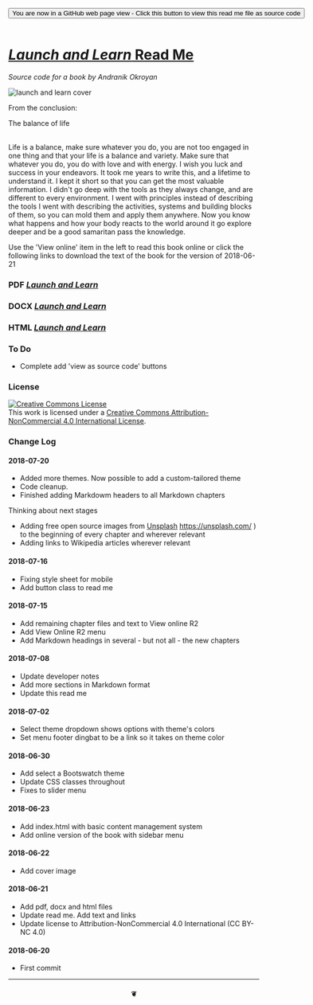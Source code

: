 <span style=display:none; >[You are now in a GitHub source code view - click this link to view Read Me file as a web page]( https://launchandlearn.github.io/index.html "View file as a web page." ) </span>

<div><input type=button class = 'btn btn-secondary btn-sm' onclick="window.location.href='https://github.com/launchandlearn/launchandlearn.github.io'";
value='You are now in a GitHub web page view - Click this button to view this read me file as source code' class="btn btn-primary" title="Download versions available for you to remix" ></div>

<br>

# [_Launch and Learn_ Read Me]( #README.md )

_Source code for a book by Andranik Okroyan_

<img alt="launch and learn cover" src="https://launchandlearn.github.io/launch-and-learn-cover.png" style=max-width:900px;/>

From the conclusion:
<div class=jumbotron >
The balance of life<br>
</br>

Life is a balance, make sure whatever you do, you are not too engaged in one thing and that your life is a balance and variety. Make sure that whatever you do, you do with love and with energy. I wish you luck and success in your endeavors. It took me years to write this, and a lifetime to understand it. I kept it short so that you can get the most valuable information. I didn't go deep with the tools as they always change, and are different to every environment. I went with principles instead of describing the tools I went with describing the activities, systems and building blocks of them, so you can mold them and apply them anywhere. Now you know what happens and how your body reacts to the world around it go explore deeper and be a good samaritan pass the knowledge.
</div>

Use the 'View online' item in the left to read this book online or click the following links to download the text of the book for the version of 2018-06-21

### PDF [_Launch and Learn_]( launch-and-learn-by-andranik-okroyan.pdf )

### DOCX [_Launch and Learn_]( launch-and-learn-by-andranik-okroyan.docx )

### HTML [_Launch and Learn_]( https://launchandlearn.github.io/launch-and-learn-by-andranik-okroyan.html )


### To Do

* Complete add 'view as source code' buttons



### License

<a rel="license" href="http://creativecommons.org/licenses/by-nc/4.0/"><img alt="Creative Commons License" style="border-width:0" src="https://i.creativecommons.org/l/by-nc/4.0/88x31.png" /></a><br />This work is licensed under a <a rel="license" href="http://creativecommons.org/licenses/by-nc/4.0/">Creative Commons Attribution-NonCommercial 4.0 International License</a>.



### Change Log


#### 2018-07-20

* Added more themes. Now possible to add a custom-tailored theme
* Code cleanup.
* Finished adding Markdowm headers to all Markdown chapters


Thinking about next stages
* Adding free open source images from [Unsplash]() https://unsplash.com/ ) to the beginning of every chapter and wherever relevant
* Adding links to Wikipedia articles wherever relevant

#### 2018-07-16

* Fixing style sheet for mobile
* Add button class to read me


#### 2018-07-15

* Add remaining chapter files and text to View online R2
* Add View Online R2 menu
* Add Markdown headings in several - but not all - the new chapters


#### 2018-07-08

* Update developer notes
* Add more sections in Markdown format
* Update this read me

#### 2018-07-02

* Select theme dropdown shows options with theme's colors
* Set menu footer dingbat to be a link so it takes on theme color

#### 2018-06-30

* Add select a Bootswatch theme
* Update CSS classes throughout
* Fixes to slider menu

#### 2018-06-23

* Add index.html with basic content management system
* Add online version of the book with sidebar menu

#### 2018-06-22

* Add cover image

#### 2018-06-21

* Add pdf, docx and html files
* Update read me. Add text and links
* Update license to Attribution-NonCommercial 4.0 International (CC BY-NC 4.0)

#### 2018-06-20

* First commit

***

#### <center title="hello!" >❦</center>
